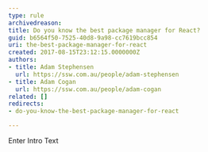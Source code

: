 ```yaml
---
type: rule
archivedreason: 
title: Do you know the best package manager for React?
guid: b6564f50-7525-40d8-9a98-cc7619bcc854
uri: the-best-package-manager-for-react
created: 2017-08-15T23:12:15.0000000Z
authors:
- title: Adam Stephensen
  url: https://ssw.com.au/people/adam-stephensen
- title: Adam Cogan
  url: https://ssw.com.au/people/adam-cogan
related: []
redirects:
- do-you-know-the-best-package-manager-for-react

---
```



Enter Intro Text
<br><excerpt class='endintro'></excerpt><br>




